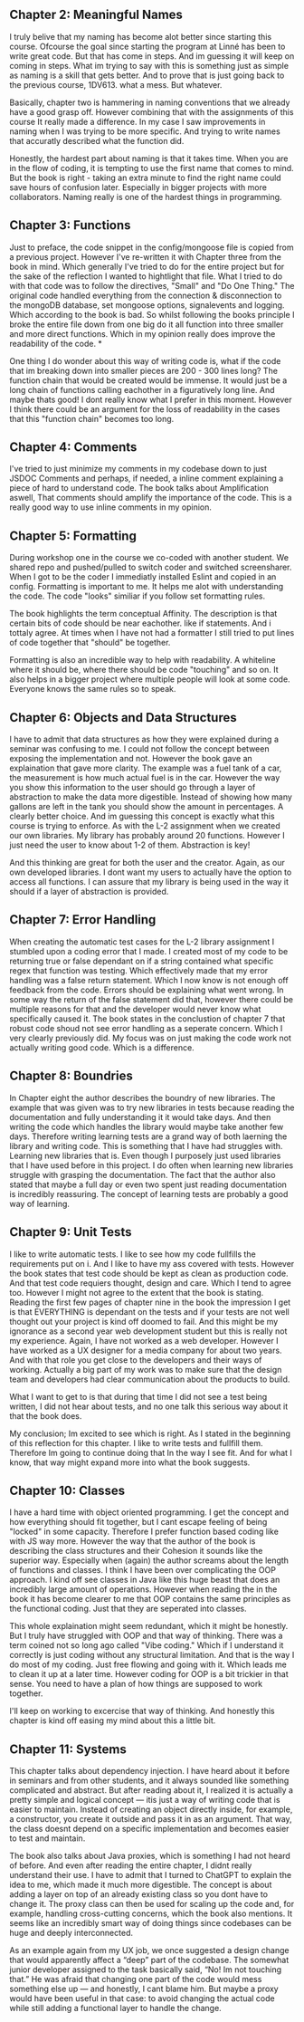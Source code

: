 ## Chapter 2: Meaningful Names
I truly belive that my naming has become alot better since starting this course. Ofcourse the goal since starting the program at Linné has been to write great code. But that has come in steps. And im guessing it will keep on coming in steps. What im trying to say with this is something just as simple as naming is a skill that gets better. And to prove that is just going back to the previous course, 1DV613. what a mess. But whatever.

Basically, chapter two is hammering in naming conventions that we already have a good grasp off. However combining that with the assignments of this course It really made a difference. In my case I saw improvements in naming when I was trying to be more specific. And trying to write names that accuratly described what the function did. 

Honestly, the hardest part about naming is that it takes time. When you are in the flow of coding, it is tempting to use the first name that comes to mind. But the book is right - taking an extra minute to find the right name could save hours of confusion later. Especially in bigger projects with more collaborators. Naming really is one of the hardest things in programming.

## Chapter 3: Functions
Just to preface, the code snippet in the config/mongoose file is copied from a previous project. However I've re-written it with Chapter three from the book in mind. Which generally I've tried to do for the entire project but for the sake of the reflection I wanted to hightlight that file. What I tried to do with that code was to follow the directives, "Small" and "Do One Thing." The original code handled everything from the connection & disconnection to the mongoDB database, set mongoose options, signalevents and logging. Which according to the book is bad. So whilst following the books principle I broke the entire file down from one big do it all function into three smaller and more direct functions. Which in my opinion really does improve the readability of the code. *

One thing I do wonder about this way of writing code is, what if the code that im breaking down into smaller pieces are 200 - 300 lines long? The function chain that would be created would be immense. It would just be a long chain of functions calling eachother in a figuratively long line. And maybe thats good! I dont really know what I prefer in this moment. However I think there could be an argument for the loss of readability in the cases that this "function chain" becomes too long. 

## Chapter 4: Comments
I've tried to just minimize my comments in my codebase down to just JSDOC Comments and perhaps, if needed, a inline comment explaining a piece of hard to understand code. The book talks about Amplification aswell, That comments should amplify the importance of the code. This is a really good way to use inline comments in my opinion.


## Chapter 5: Formatting
During workshop one in the course we co-coded with another student. We shared repo and pushed/pulled to switch coder and switched screensharer. When I got to be the coder I immediatly installed Eslint and copied in an config. Formatting is important to me. It helps me alot with understanding the code. The code "looks" similiar if you follow set formatting rules. 

The book highlights the term conceptual Affinity. The description is that certain bits of code should be near eachother. like if statements. And i tottaly agree. At times when I have not had a formatter I still tried to put lines of code together that "should" be together. 

Formatting is also an incredible way to help with readability. A whiteline where it should be, where there should be code "touching" and so on. It also helps in a bigger project where multiple people will look at some code. Everyone knows the same rules so to speak. 


## Chapter 6: Objects and Data Structures
I have to admit that data structures as how they were explained during a seminar was confusing to me. I could not follow the concept between exposing the implementation and not. However the book gave an explaination that gave more clarity. The example was a fuel tank of a car, the measurement is how much actual fuel is in the car. However the way you show this information to the user should go through a layer of abstraction to make the data more digestible. Instead of showing how many gallons are left in the tank you should show the amount in percentages. A clearly better choice. And im guessing this concept is exactly what this course is trying to enforce. As with the L-2 assignment when we created our own libraries. My library has probably around 20 functions. However I just need the user to know about 1-2 of them. Abstraction is key!

And this thinking are great for both the user and the creator. Again, as our own developed libraries. I dont want my users to actually have the option to access all functions. I can assure that my library is being used in the way it should if a layer of abstraction is provided.

## Chapter 7: Error Handling
When creating the automatic test cases for the L-2 library assignment I stumbled upon a coding error that I made. I created most of my code to be returning true or false dependant on if a string contained what specific regex that function was testing. Which effectively made that my error handling was a false return statement. Which I now know is not enough off feedback from the code. Errors should be explaining what went wrong. In some way the return of the false statement did that, however there could be multiple reasons for that and the developer would never know what specifically caused it. The book states in the conclustion of chapter 7 that robust code shoud not see error handling as a seperate concern. Which I very clearly previously did. My focus was on just making the code work not actually writing good code. Which is a difference. 

## Chapter 8: Boundries
In Chapter eight the author describes the boundry of new libraries. The example that was given was to try new libraries in tests because reading the documentation and fully understanding it it would take days. And then writing the code which handles the library would maybe take another few days. Therefore writing learning tests are a grand way of both laerning the library and writing code. This is something that I have had struggles with. Learning new libraries that is. Even though I purposely just used libraries that I have used before in this project. I do often when learning new libraries struggle with grasping the documentation. The fact that the author also stated that maybe a full day or even two spent just reading documentation is incredibly reassuring. The concept of learning tests are probably a good way of learning. 


## Chapter 9: Unit Tests
I like to write automatic tests. I like to see how my code fullfills the requirements put on i. And I like to have my ass covered with tests. However the book states that test code should be kept as clean as production code. And that test code requiers thought, design and care. Which I tend to agree too. However I might not agree to the extent that the book is stating. Reading the first few pages of chapter nine in the book the impression I get is that EVERYTHING is dependant on the tests and if your tests are not well thought out your project is kind off doomed to fail. And this might be my ignorance as a second year web development student but this is really not my experience. Again, I have not worked as a web developer. However I have worked as a UX designer for a media company for about two years. And with that role you get close to the developers and their ways of working. Actually a big part of my work was to make sure that the design team and developers had clear communication about the products to build. 

What I want to get to is that during that time I did not see a test being written, I did not hear about tests, and no one talk this serious way about it that the book does. 

My conclusion; Im excited to see which is right. As I stated in the beginning of this reflection for this chapter. I like to write tests and fullfill them. Therefore Im going to continue doing that In the way I see fit. And for what I know, that way might expand more into what the book suggests. 

## Chapter 10: Classes
I have a hard time with object oriented programming. I get the concept and how everything should fit together, but I cant escape feeling of being "locked" in some capacity. Therefore I prefer function based coding like with JS way more. However the way that the author of the book is describing the class structures and their Cohesion it sounds like the superior way. Especially when (again) the author screams about the length of functions and classes. I think I have been over complicating the OOP approach. I kind off see classes in Java like this huge beast that does an incredibly large amount of operations. However when reading the in the book it has become clearer to me that OOP contains the same principles as the functional coding. Just that they are seperated into classes. 

This whole explaination might seem redundant, which it might be honestly. But I truly have struggled with OOP and that way of thinking. There was a term coined not so long ago called "Vibe coding." Which if I understand it correctly is just coding without any structural limitation. And that is the way I do most of my coding. Just free flowing and going with it. Which leads me to clean it up at a later time. However coding for OOP is a bit trickier in that sense. You need to have a plan of how things are supposed to work together. 

I'll keep on working to excercise that way of thinking. And honestly this chapter is kind off easing my mind about this a little bit. 

## Chapter 11: Systems
This chapter talks about dependency injection. I have heard about it before in seminars and from other students, and it always sounded like something complicated and abstract. But after reading about it, I realized it is actually a pretty simple and logical concept — itis just a way of writing code that is easier to maintain. Instead of creating an object directly inside, for example, a constructor, you create it outside and pass it in as an argument. That way, the class doesnt depend on a specific implementation and becomes easier to test and maintain.

The book also talks about Java proxies, which is something I had not heard of before. And even after reading the entire chapter, I didnt really understand their use. I have to admit that I turned to ChatGPT to explain the idea to me, which made it much more digestible. The concept is about adding a layer on top of an already existing class so you dont have to change it. The proxy class can then be used for scaling up the code and, for example, handling cross-cutting concerns, which the book also mentions. It seems like an incredibly smart way of doing things since codebases can be huge and deeply interconnected.

As an example again from my UX job, we once suggested a design change that would apparently affect a “deep” part of the codebase. The somewhat junior developer assigned to the task basically said, “No! Im not touching that.” He was afraid that changing one part of the code would mess something else up — and honestly, I cant blame him. But maybe a proxy would have been useful in that case: to avoid changing the actual code while still adding a functional layer to handle the change.
